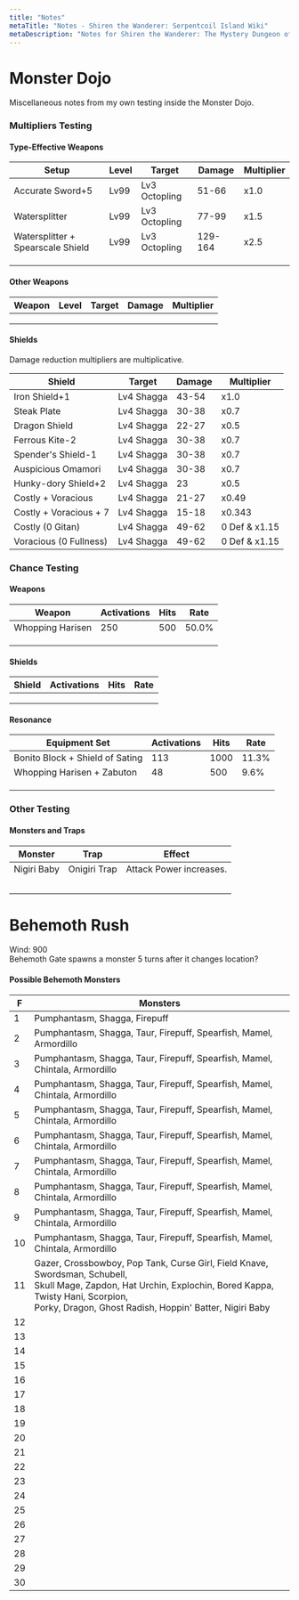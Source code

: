```yaml
---
title: "Notes"
metaTitle: "Notes - Shiren the Wanderer: Serpentcoil Island Wiki"
metaDescription: "Notes for Shiren the Wanderer: The Mystery Dungeon of Serpentcoil Island."
---
```


# Monster Dojo

Miscellaneous notes from my own testing inside the Monster Dojo.

### Multipliers Testing

#### Type-Effective Weapons

|Setup|Level|Target|Damage|Multiplier|
|-|-|-|-|-|
|Accurate Sword+5|Lv99|Lv3 Octopling|51-66|x1.0|
|Watersplitter|Lv99|Lv3 Octopling|77-99|x1.5|
|Watersplitter + Spearscale Shield|Lv99|Lv3 Octopling|129-164|x2.5|
|||||
|||||
|||||

#### Other Weapons

|Weapon|Level|Target|Damage|Multiplier|
|-|-|-|-|-|
|||||
|||||
|||||

#### Shields

Damage reduction multipliers are multiplicative.

|Shield|Target|Damage|Multiplier|
|-|-|-|-|
|Iron Shield+1|Lv4 Shagga|43-54|x1.0|
|Steak Plate|Lv4 Shagga|30-38|x0.7|
|Dragon Shield|Lv4 Shagga|22-27|x0.5|
|Ferrous Kite-2|Lv4 Shagga|30-38|x0.7|
|Spender's Shield-1|Lv4 Shagga|30-38|x0.7|
|Auspicious Omamori|Lv4 Shagga|30-38|x0.7|
|Hunky-dory Shield+2|Lv4 Shagga|23|x0.5|
|Costly + Voracious|Lv4 Shagga|21-27|x0.49|
|Costly + Voracious + 7|Lv4 Shagga|15-18|x0.343|
|Costly (0 Gitan)|Lv4 Shagga|49-62|0 Def & x1.15|
|Voracious (0 Fullness)|Lv4 Shagga|49-62|0 Def & x1.15|

### Chance Testing

#### Weapons

|Weapon|Activations|Hits|Rate|
|-|-|-|-|
|Whopping Harisen|250|500|50.0%|
|||||
|||||
|||||

#### Shields

|Shield|Activations|Hits|Rate|
|-|-|-|-|
|||||
|||||
|||||

#### Resonance

|Equipment Set|Activations|Hits|Rate|
|-|-|-|-|
|Bonito Block + Shield of Sating|113|1000|11.3%|
|Whopping Harisen + Zabuton|48|500|9.6%|
|||||
|||||
|||||

### Other Testing

#### Monsters and Traps

|Monster|Trap|Effect|
|-|-|-|
|Nigiri Baby|Onigiri Trap|Attack Power increases.|
||||
||||
||||
||||
||||

# Behemoth Rush

Wind: 900<br/>Behemoth Gate spawns a monster 5 turns after it changes location?

#### Possible Behemoth Monsters

|F|Monsters|
|-|-|
|1|Pumphantasm, Shagga, Firepuff|
|2|Pumphantasm, Shagga, Taur, Firepuff, Spearfish, Mamel, Armordillo|
|3|Pumphantasm, Shagga, Taur, Firepuff, Spearfish, Mamel, Chintala, Armordillo|
|4|Pumphantasm, Shagga, Taur, Firepuff, Spearfish, Mamel, Chintala, Armordillo|
|5|Pumphantasm, Shagga, Taur, Firepuff, Spearfish, Mamel, Chintala, Armordillo|
|6|Pumphantasm, Shagga, Taur, Firepuff, Spearfish, Mamel, Chintala, Armordillo|
|7|Pumphantasm, Shagga, Taur, Firepuff, Spearfish, Mamel, Chintala, Armordillo|
|8|Pumphantasm, Shagga, Taur, Firepuff, Spearfish, Mamel, Chintala, Armordillo|
|9|Pumphantasm, Shagga, Taur, Firepuff, Spearfish, Mamel, Chintala, Armordillo|
|10|Pumphantasm, Shagga, Taur, Firepuff, Spearfish, Mamel, Chintala, Armordillo|
|11|Gazer, Crossbowboy, Pop Tank, Curse Girl, Field Knave, Swordsman, Schubell,<br/>Skull Mage, Zapdon, Hat Urchin, Explochin, Bored Kappa, Twisty Hani, Scorpion,<br/>Porky, Dragon, Ghost Radish, Hoppin' Batter, Nigiri Baby|
|12||
|13||
|14||
|15||
|16||
|17||
|18||
|19||
|20||
|21||
|22||
|23||
|24||
|25||
|26||
|27||
|28||
|29||
|30||

